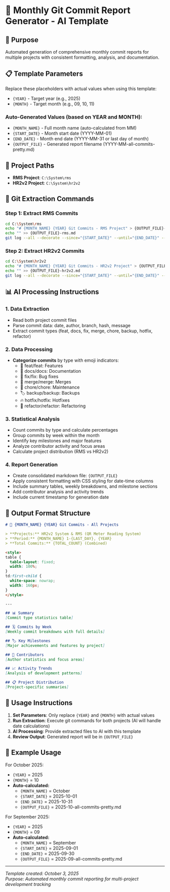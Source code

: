 # 📅 Monthly Git Commit Report Generator - AI Template

## 🎯 Purpose
Automated generation of comprehensive monthly commit reports for multiple projects with consistent formatting, analysis, and documentation.

## 📋 Template Parameters
Replace these placeholders with actual values when using this template:

- `{YEAR}` - Target year (e.g., 2025)
- `{MONTH}` - Target month (e.g., 09, 10, 11)

### Auto-Generated Values (based on YEAR and MONTH):
- `{MONTH_NAME}` - Full month name (auto-calculated from MM)
- `{START_DATE}` - Month start date (YYYY-MM-01)
- `{END_DATE}` - Month end date (YYYY-MM-31 or last day of month)
- `{OUTPUT_FILE}` - Generated report filename (YYYY-MM-all-commits-pretty.md)

## 🏢 Project Paths

- **RMS Project**: `C:\System\rms`
- **HR2v2 Project**: `C:\System\hr2v2`

## 🔧 Git Extraction Commands

### Step 1: Extract RMS Commits
```bash
cd C:\System\rms
echo "# {MONTH_NAME} {YEAR} Git Commits - RMS Project" > {OUTPUT_FILE}-rms.md
echo "" >> {OUTPUT_FILE}-rms.md
git log --all --decorate --since="{START_DATE}" --until="{END_DATE}" --date=format:'%Y-%m-%d %H:%M:%S' --pretty=format:'%C(green)%ad%C(reset) %C(blue)%an%C(reset) %C(cyan)%D%C(reset) %C(yellow)%h%C(reset) %s' >> {OUTPUT_FILE}-rms.md
```

### Step 2: Extract HR2v2 Commits
```bash
cd C:\System\hr2v2
echo "# {MONTH_NAME} {YEAR} Git Commits - HR2v2 Project" > {OUTPUT_FILE}-hr2v2.md
echo "" >> {OUTPUT_FILE}-hr2v2.md
git log --all --decorate --since="{START_DATE}" --until="{END_DATE}" --date=format:'%Y-%m-%d %H:%M:%S' --pretty=format:'%C(green)%ad%C(reset) %C(blue)%an%C(reset) %C(cyan)%D%C(reset) %C(yellow)%h%C(reset) %s' >> {OUTPUT_FILE}-hr2v2.md
```

## 📊 AI Processing Instructions

### 1. Data Extraction
- Read both project commit files
- Parse commit data: date, author, branch, hash, message
- Extract commit types (feat, docs, fix, merge, chore, backup, hotfix, refactor)

### 2. Data Processing
- **Categorize commits** by type with emoji indicators:
  - 🚀 feat/feat: Features
  - 📝 docs/docs: Documentation
  - 🔧 fix/fix: Bug fixes
  - 🔀 merge/merge: Merges
  - 🧹 chore/chore: Maintenance
  - 🏷️ backup/backup: Backups
  - 🔥 hotfix/hotfix: Hotfixes
  - 🔧 refactor/refactor: Refactoring

### 3. Statistical Analysis
- Count commits by type and calculate percentages
- Group commits by week within the month
- Identify key milestones and major features
- Analyze contributor activity and focus areas
- Calculate project distribution (RMS vs HR2v2)

### 4. Report Generation
- Create consolidated markdown file: `{OUTPUT_FILE}`
- Apply consistent formatting with CSS styling for date-time columns
- Include summary tables, weekly breakdowns, and milestone sections
- Add contributor analysis and activity trends
- Include current timestamp for generation date

## 📝 Output Format Structure

```markdown
# 📅 {MONTH_NAME} {YEAR} Git Commits - All Projects

> **Projects:** HR2v2 System & RMS (QR Meter Reading System)  
> **Period:** {MONTH_NAME} 1-{LAST_DAY}, {YEAR}  
> **Total Commits:** {TOTAL_COUNT} (Combined)

<style>
table {
  table-layout: fixed;
  width: 100%;
}
td:first-child {
  white-space: nowrap;
  width: 160px;
}
</style>

---

## 📊 Summary
[Commit type statistics table]

## 🗓️ Commits by Week
[Weekly commit breakdowns with full details]

## 🏷️ Key Milestones
[Major achievements and features by project]

## 👥 Contributors
[Author statistics and focus areas]

## 📈 Activity Trends
[Analysis of development patterns]

## 📋 Project Distribution
[Project-specific summaries]
```

## 🎯 Usage Instructions

1. **Set Parameters**: Only replace `{YEAR}` and `{MONTH}` with actual values
2. **Run Extraction**: Execute git commands for both projects (AI will handle date calculations)
3. **AI Processing**: Provide extracted files to AI with this template
4. **Review Output**: Generated report will be in `{OUTPUT_FILE}`

## 📅 Example Usage

For October 2025:
- `{YEAR}` = 2025
- `{MONTH}` = 10
- **Auto-calculated:**
  - `{MONTH_NAME}` = October
  - `{START_DATE}` = 2025-10-01
  - `{END_DATE}` = 2025-10-31
  - `{OUTPUT_FILE}` = 2025-10-all-commits-pretty.md

For September 2025:
- `{YEAR}` = 2025
- `{MONTH}` = 09
- **Auto-calculated:**
  - `{MONTH_NAME}` = September
  - `{START_DATE}` = 2025-09-01
  - `{END_DATE}` = 2025-09-30
  - `{OUTPUT_FILE}` = 2025-09-all-commits-pretty.md

---

*Template created: October 3, 2025*  
*Purpose: Automated monthly commit reporting for multi-project development tracking*

